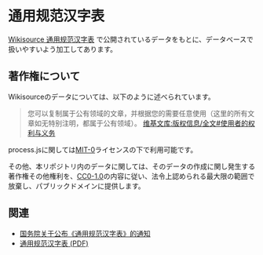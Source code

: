 # 通用规范汉字表

[Wikisource 通用规范汉字表](https://zh.wikisource.org/wiki/%E9%80%9A%E7%94%A8%E8%A7%84%E8%8C%83%E6%B1%89%E5%AD%97%E8%A1%A8) で公開されているデータをもとに、データベースで扱いやすいよう加工してあります。

## 著作権について

Wikisourceのデータについては、以下のように述べられています。

> 您可以复制属于公有领域的文章，并根据您的需要任意使用（这里的所有文章如无特别注明，都属于公有领域）。
> [维基文库:版权信息/全文#使用者的权利与义务](https://zh.wikisource.org/wiki/Wikisource:%E7%89%88%E6%9D%83%E4%BF%A1%E6%81%AF/%E5%85%A8%E6%96%87#%E4%BD%BF%E7%94%A8%E8%80%85%E7%9A%84%E6%9D%83%E5%88%A9%E4%B8%8E%E4%B9%89%E5%8A%A1)

process.jsに関しては[MIT-0](https://spdx.org/licenses/MIT-0.html)ライセンスの下で利用可能です。

その他、本リポジトリ内のデータに関しては、そのデータの作成に関し発生する著作権その他権利を、[CC0-1.0](http://creativecommons.org/publicdomain/zero/1.0/)の内容に従い、法令上認められる最大限の範囲で放棄し、パブリックドメインに提供します。

## 関連

- [国务院关于公布《通用规范汉字表》的通知](http://www.gov.cn/zwgk/2013-08/19/content_2469793.htm)
- [通用规范汉字表 (PDF)](http://www.gov.cn/gzdt/att/att/site1/20130819/tygfhzb.pdf)
